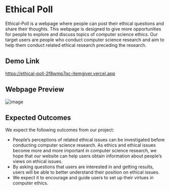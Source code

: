 # Ethical Poll

Ethical-Poll is a webpage where people can post their ethical questions and share their thoughts. This webpage is designed to give more opportunities for people to explore and discuss topics of computer science ethics. Our target users are people who conduct computer science research and aim to help them conduct related ethical research preceding the research.

## Demo Link

https://ethical-poll-2f8wmp7qc-itemgiver.vercel.app

## Webpage Preview

![image](https://user-images.githubusercontent.com/87184009/147063407-30a1c12e-ad67-4869-94d2-1685a8235315.png)

## Expected Outcomes

We expect the following outcomes from our project:
- People’s perceptions of related ethical issues can be investigated before conducting computer science research. As ethics and ethical issues become more and more important in computer science research, we hope that our website can help users obtain information about people’s views on ethical issues.
- By asking questions that users are interested in and getting results, users will be able to better understand their position on ethical issues.
- We expect it to encourage and guide users to set up their virtues in computer ethics.

